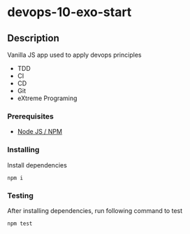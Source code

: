 # devops-10-exo-start

## Description

Vanilla JS app used to apply devops principles

-   TDD
-   CI
-   CD
-   Git
-   eXtreme Programing

### Prerequisites

-   [Node JS / NPM](https://nodejs.org/en/)

### Installing

Install dependencies

```
npm i
```

### Testing

After installing dependencies, run following command to test

```
npm test
```
